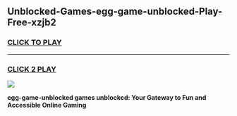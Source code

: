 
## Unblocked-Games-egg-game-unblocked-Play-Free-xzjb2
<h3>
<a href="https://premium76.site?title=egg-game-unblocked&ref=15A">CLICK TO PLAY</a></h3>
<hr>

<h3>
<a href="https://premium76.site?title=egg-game-unblocked&ref=15A">CLICK 2 PLAY</a>
  
</h3>

<a href="https://premium76.site?title=egg-game-unblocked&ref=15A"><img src="https://clearcache.store/games.png"></a>


**egg-game-unblocked games unblocked: Your Gateway to Fun and Accessible Online Gaming**

